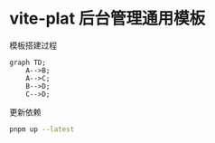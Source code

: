 # vite-plat 后台管理通用模板  

模板搭建过程

```mermaid
graph TD;
    A-->B;
    A-->C;
    B-->D;
    C-->D;
```  

更新依赖

```bash
pnpm up --latest
```  
